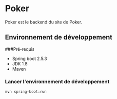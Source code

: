 # Poker

Poker est le backend du site de Poker.

## Environnement de développement

###Pré-requis

* Spring boot 2.5.3
* JDK 1.8
* Maven

### Lancer l'environnement de développement

```bash
mvn spring-boot:run
```
